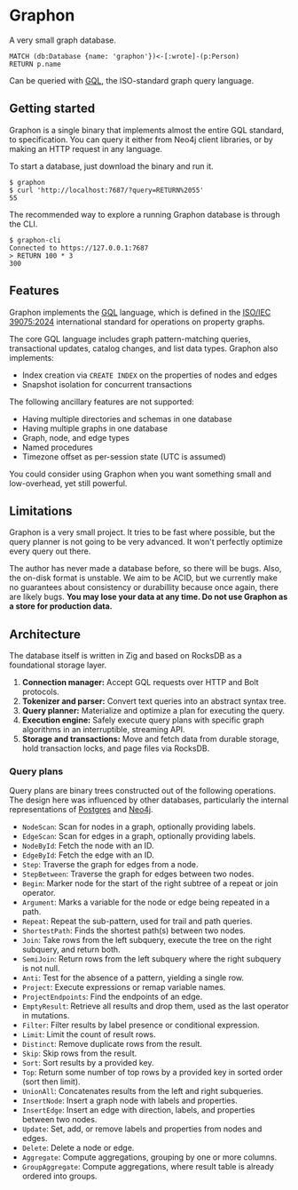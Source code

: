 # Graphon

A very small graph database.

```gql
MATCH (db:Database {name: 'graphon'})<-[:wrote]-(p:Person)
RETURN p.name
```

Can be queried with [GQL](https://www.iso.org/standard/76120.html), the ISO-standard graph query language.

## Getting started

Graphon is a single binary that implements almost the entire GQL standard, to specification. You can query it either from Neo4j client libraries, or by making an HTTP request in any language.

To start a database, just download the binary and run it.

```sh-session
$ graphon
$ curl 'http://localhost:7687/?query=RETURN%2055'
55
```

The recommended way to explore a running Graphon database is through the CLI.

```sh-session
$ graphon-cli
Connected to https://127.0.0.1:7687
> RETURN 100 * 3
300
```

## Features

Graphon implements the [GQL](https://www.gqlstandards.org/home) language, which is defined in the [ISO/IEC 39075:2024](https://www.iso.org/standard/76120.html) international standard for operations on property graphs.

The core GQL language includes graph pattern-matching queries, transactional updates, catalog changes, and list data types. Graphon also implements:

- Index creation via `CREATE INDEX` on the properties of nodes and edges
- Snapshot isolation for concurrent transactions

The following ancillary features are not supported:

- Having multiple directories and schemas in one database
- Having multiple graphs in one database
- Graph, node, and edge types
- Named procedures
- Timezone offset as per-session state (UTC is assumed)

You could consider using Graphon when you want something small and low-overhead, yet still powerful.

## Limitations

Graphon is a very small project. It tries to be fast where possible, but the query planner is not going to be very advanced. It won't perfectly optimize every query out there.

The author has never made a database before, so there will be bugs. Also, the on-disk format is unstable. We aim to be ACID, but we currently make no guarantees about consistency or durabillity because once again, there are likely bugs. **You may lose your data at any time. Do not use Graphon as a store for production data.**

## Architecture

The database itself is written in Zig and based on RocksDB as a foundational storage layer.

1. **Connection manager:** Accept GQL requests over HTTP and Bolt protocols.
2. **Tokenizer and parser:** Convert text queries into an abstract syntax tree.
3. **Query planner:** Materialize and optimize a plan for executing the query.
4. **Execution engine:** Safely execute query plans with specific graph algorithms in an interruptible, streaming API.
5. **Storage and transactions:** Move and fetch data from durable storage, hold transaction locks, and page files via RocksDB.

### Query plans

Query plans are binary trees constructed out of the following operations. The design here was influenced by other databases, particularly the internal representations of [Postgres](https://github.com/postgres/postgres/blob/REL_16_3/src/backend/commands/explain.c#L1177-L1180) and [Neo4j](https://neo4j.com/docs/cypher-manual/current/planning-and-tuning/operators/operators-detail/).

- `NodeScan`: Scan for nodes in a graph, optionally providing labels.
- `EdgeScan`: Scan for edges in a graph, optionally providing labels.
- `NodeById`: Fetch the node with an ID.
- `EdgeById`: Fetch the edge with an ID.
- `Step`: Traverse the graph for edges from a node.
- `StepBetween`: Traverse the graph for edges between two nodes.
- `Begin`: Marker node for the start of the right subtree of a repeat or join operator.
- `Argument`: Marks a variable for the node or edge being repeated in a path.
- `Repeat`: Repeat the sub-pattern, used for trail and path queries.
- `ShortestPath`: Finds the shortest path(s) between two nodes.
- `Join`: Take rows from the left subquery, execute the tree on the right subquery, and return both.
- `SemiJoin`: Return rows from the left subquery where the right subquery is not null.
- `Anti`: Test for the absence of a pattern, yielding a single row.
- `Project`: Execute expressions or remap variable names.
- `ProjectEndpoints`: Find the endpoints of an edge.
- `EmptyResult`: Retrieve all results and drop them, used as the last operator in mutations.
- `Filter`: Filter results by label presence or conditional expression.
- `Limit`: Limit the count of result rows.
- `Distinct`: Remove duplicate rows from the result.
- `Skip`: Skip rows from the result.
- `Sort`: Sort results by a provided key.
- `Top`: Return some number of top rows by a provided key in sorted order (sort then limit).
- `UnionAll`: Concatenates results from the left and right subqueries.
- `InsertNode`: Insert a graph node with labels and properties.
- `InsertEdge`: Insert an edge with direction, labels, and properties between two nodes.
- `Update`: Set, add, or remove labels and properties from nodes and edges.
- `Delete`: Delete a node or edge.
- `Aggregate`: Compute aggregations, grouping by one or more columns.
- `GroupAggregate`: Compute aggregations, where result table is already ordered into groups.
